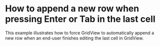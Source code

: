 # How to append a new row when pressing Enter or Tab in the last cell


<p>This example illustrates how to force GridView to automatically append a new row when an end-user finishes editing the last cell in GridView.</p>

<br/>


